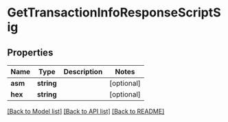 # GetTransactionInfoResponseScriptSig

## Properties
Name | Type | Description | Notes
------------ | ------------- | ------------- | -------------
**asm** | **string** |  | [optional] 
**hex** | **string** |  | [optional] 

[[Back to Model list]](../README.md#documentation-for-models) [[Back to API list]](../README.md#documentation-for-api-endpoints) [[Back to README]](../README.md)


